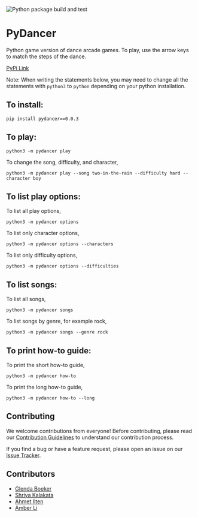 ![Python package build and test](https://github.com/software-students-spring2024/3-python-package-exercise-speed/actions/workflows/build.yaml/badge.svg)

# PyDancer

Python game version of dance arcade games. To play, use the arrow keys to match the steps of the dance.

[PyPi Link](https://pypi.org/project/pydancer/0.0.3/)

Note: When writing the statements below, you may need to change all the statements with `python3` to `python` depending on your python installation. 

## To install:
`pip install pydancer==0.0.3`

## To play:
`python3 -m pydancer play`

To change the song, difficulty, and character,

`python3 -m pydancer play --song two-in-the-rain --difficulty hard --character boy`

## To list play options:
To list all play options,

`python3 -m pydancer options`

To list only character options,

`python3 -m pydancer options --characters`

To list only difficulty options,

`python3 -m pydancer options --difficulties`

## To list songs:
To list all songs,

`python3 -m pydancer songs`

To list songs by genre, for example rock,

`python3 -m pydancer songs --genre rock`

## To print how-to guide:
To print the short how-to guide,

`python3 -m pydancer how-to`

To print the long how-to guide,

`python3 -m pydancer how-to --long`


## Contributing

We welcome contributions from everyone! Before contributing, please read our [Contribution Guidelines](https://github.com/software-students-spring2024/3-python-package-exercise-speed/blob/main/CONTRIBUTING.md) to understand our contribution process.

If you find a bug or have a feature request, please open an issue on our [Issue Tracker](https://github.com/software-students-spring2024/3-python-package-exercise-speed/issues).

<!-- 
clear instructions, including exact code examples, for:

how a developer who wants to import your project into their own code can do so - include documentation for all functions in your package and a link to an example Python program that uses each of them.
how a developer who wants to contribute to your project can set up the virtual environment, install dependencies, and build and test your package for themselves.

Include a link to your package's page on the PyPI website. -->

## Contributors
- [Glenda Boeker](https://github.com/gboeker)
- [Shriya Kalakata](https://github.com/shriyakalakata)
- [Ahmet Ilten](https://github.com/iltenahmet)
- [Amber Li](https://github.com/al6862)
